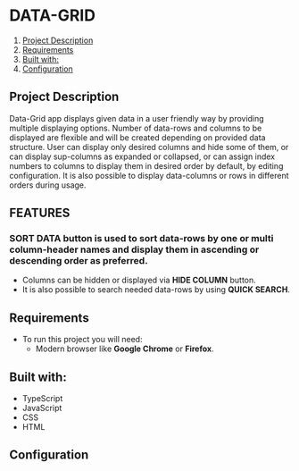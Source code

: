 # DATA-GRID    
1. [Project Description](#project-description)
2. [Requirements](#requirements)
3. [Built with:](#built-with)
4. [Configuration](#configuration)
## Project Description
Data-Grid app displays given data in a user friendly way by providing multiple displaying options. 
Number of data-rows and columns to be displayed are flexible and will be created depending on provided data structure. 
User can display only desired columns and hide some of them, or can display sup-columns as expanded or collapsed, 
or can assign index numbers to columns to display them in desired order by default, by editing configuration.
It is also possible to display data-columns or rows in different orders during usage.
## FEATURES
### **SORT DATA** button is used to sort data-rows by one or multi column-header names and display them in ascending or descending order as preferred. 
- Columns can be hidden or displayed via **HIDE COLUMN** button. 
- It is also possible to search needed data-rows by 
using **QUICK SEARCH**.
## Requirements
- To run this project you will need:
  - Modern browser like **Google Chrome** or **Firefox**.
## Built with:
- TypeScript
- JavaScript
- CSS
- HTML
## Configuration

